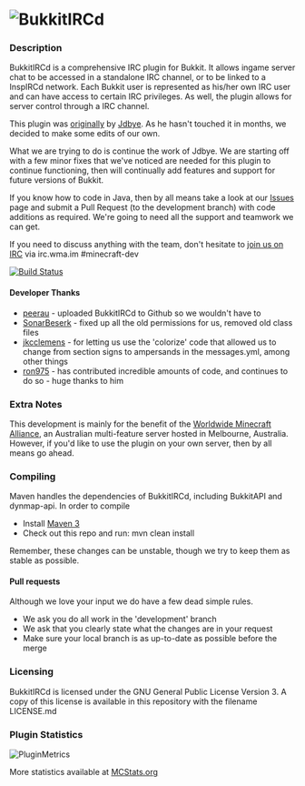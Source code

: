 ![BukkitIRCd](https://raw.github.com/WMCAlliance/BukkitIRCd/master/bdev/bukkitircd-logo.png "BukkitIRCd")
=============

### Description 
BukkitIRCd is a comprehensive IRC plugin for Bukkit. It allows ingame server chat to be accessed in a standalone IRC channel, or to be linked to a InspIRCd network. Each Bukkit user is represented as his/her own IRC user and can have access to certain IRC privileges. As well, the plugin allows for server control through a IRC channel.

This plugin was [originally](http://dev.bukkit.org/server-mods/bukkitircd) by [Jdbye](http://dev.bukkit.org/profiles/Jdbye/). As he hasn't touched it in months, we decided to make some edits of our own.

What we are trying to do is continue the work of Jdbye. We are starting off with a few minor fixes that we've noticed are needed for this plugin to continue functioning, then will continually add features and support for future versions of Bukkit.

If you know how to code in Java, then by all means take a look at our [Issues](https://github.com/WMCAlliance/BukkitIRCd/issues) page and submit a Pull Request (to the development branch) with code additions as required. We're going to need all the support and teamwork we can get.



If you need to discuss anything with the team, don't hesitate to [join us on IRC](http://widget00.mibbit.com/?server=irc.echelon4.net&amp;channel=%23minecraft-dev) via irc.wma.im #minecraft-dev

[![Build Status](https://travis-ci.org/WMCAlliance/BukkitIRCd.svg?branch=development)](https://travis-ci.org/WMCAlliance/BukkitIRCd)
#### Developer Thanks

* [peerau](https://github.com/peerau) - uploaded BukkitIRCd to Github so we wouldn't have to
* [SonarBeserk](https://github.com/SonarBeserk/) - fixed up all the old permissions for us, removed old class files
* [jkcclemens](https://github.com/jkcclemens) - for letting us use the 'colorize' code that allowed us to change from section signs to ampersands in the messages.yml, among other things
* [ron975](https://github.com/ron975) - has contributed incredible amounts of code, and continues to do so - huge thanks to him

### Extra Notes

This development is mainly for the benefit of the [Worldwide Minecraft Alliance](http://wma.im), an Australian multi-feature server hosted in Melbourne, Australia. However, if you'd like to use the plugin on your own server, then by all means go ahead.

### Compiling

Maven handles the dependencies of BukkitIRCd, including BukkitAPI and dynmap-api. In order to compile

* Install [Maven 3](http://maven.apache.org/download.html)
* Check out this repo and run: mvn clean install

Remember, these changes can be unstable, though we try to keep them as stable as possible.

#### Pull requests
Although we love your input we do have a few dead simple rules.
* We ask you do all work in the 'development' branch
* We ask that you clearly state what the changes are in your request
* Make sure your local branch is as up-to-date as possible before the merge
 
### Licensing
BukkitIRCd is licensed under the GNU General Public License Version 3. A copy of this license is available in this repository with the filename LICENSE.md

### Plugin Statistics
![PluginMetrics](http://api.mcstats.org/signature/BukkitIRCd.png)

More statistics available at [MCStats.org](http://mcstats.org/plugin/BukkitIRCd)
